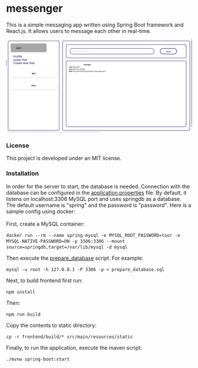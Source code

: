 # messenger

This is a simple messaging app written using Spring Boot framework and React.js. It allows users to message each other in real-time.

![sample](img/chat.png)

### License
This project is developed under an MIT license.

### Installation
In order for the server to start, the database is needed. Connection with the database can be configured in the [application.properties](src/main/resources/application.properties) file. By default, it listens on localhost:3306 MySQL port and uses springdb as a database. The default username is "spring" and the password is "password". Here is a sample config using docker:<br /><br />
First, create a MySQL container:<br />
```
docker run --rm --name spring-mysql -e MYSQL_ROOT_PASSWORD=toor -e MYSQL-NATIVE-PASSWORD=ON -p 3306:3306 --mount source=springdb,target=/var/lib/mysql -d mysql
```

Then execute the [prepare_database](prepare_database.sql) script. For example: <br />
```
mysql -u root -h 127.0.0.1 -P 3306 -p < prepare_database.sql
```
Next, to build frontend first run:
```
npm install
```
Then:
```
npm run build
```
Copy the contents to static directory:
```
cp -r frontend/build/* src/main/resources/static
```
Finally, to run the application, execute the maven script:
```
./mvnw spring-boot:start
```
